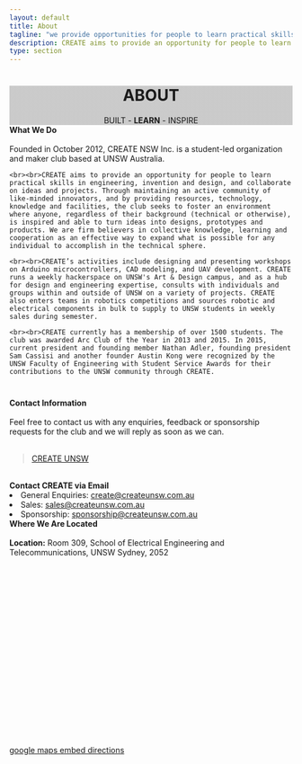 ```yaml
---
layout: default
title: About
tagline: "we provide opportunities for people to learn practical skills in engineering, invention and design, and collaborate on ideas and projects..."
description: CREATE aims to provide an opportunity for people to learn practical skills in engineering, invention and design, and collaborate on ideas and projects.
type: section
---
```


<style type="text/css">
.about-cover {
  background-image: linear-gradient( rgba(0, 0, 0, 0.2), rgba(0, 0, 0, 0.2) ), url(/images/Cover/about.jpg);
  background-attachment: fixed;
}
</style>

<div id="fb-root"></div>
<script>(function(d, s, id) {
  var js, fjs = d.getElementsByTagName(s)[0];
  if (d.getElementById(id)) return;
  js = d.createElement(s); js.id = id;
  js.src = "//connect.facebook.net/en_GB/sdk.js#xfbml=1&version=v2.8";
  fjs.parentNode.insertBefore(js, fjs);
}(document, 'script', 'facebook-jssdk'));</script>

<div class="jumbotron general-cover about-cover" >
  <div class="wrapper">
    <center>
      <h1><b>ABOUT</b></h1>
      <span>BUILT - <b>LEARN</b> - INSPIRE</span>
    </center>
  </div>
</div>

<div class="wrapper">
<div class="manual-post" id="do">
  <div class="manual manual-title">
    <i class="fa fa-cube fa-lg" aria-hidden="true"></i>
    <strong>What We Do</strong>
  </div>
  <div class="portfolio-content">
    <br>Founded in October 2012, CREATE NSW Inc. is a student-led organization and maker club based at UNSW Australia.

    <br><br>CREATE aims to provide an opportunity for people to learn practical skills in engineering, invention and design, and collaborate on ideas and projects. Through maintaining an active community of like-minded innovators, and by providing resources, technology, knowledge and facilities, the club seeks to foster an environment where anyone, regardless of their background (technical or otherwise), is inspired and able to turn ideas into designs, prototypes and products. We are firm believers in collective knowledge, learning and cooperation as an effective way to expand what is possible for any individual to accomplish in the technical sphere.

    <br><br>CREATE’s activities include designing and presenting workshops on Arduino microcontrollers, CAD modeling, and UAV development. CREATE runs a weekly hackerspace on UNSW's Art & Design campus, and as a hub for design and engineering expertise, consults with individuals and groups within and outside of UNSW on a variety of projects. CREATE also enters teams in robotics competitions and sources robotic and electrical components in bulk to supply to UNSW students in weekly sales during semester.

    <br><br>CREATE currently has a membership of over 1500 students. The club was awarded Arc Club of the Year in 2013 and 2015. In 2015, current president and founding member Nathan Adler, founding president Sam Cassisi and another founder Austin Kong were recognized by the UNSW Faculty of Engineering with Student Service Awards for their contributions to the UNSW community through CREATE.
  </div>
</div>
</div>

<div class="jumbotron" style="margin-top:40px; padding-top:-20px">
  <div class="wrapper">
    <div class="manual-post" id="contact">
      <div class="manual manual-title">
        <i class="fa fa-commenting-o fa-lg" aria-hidden="true"></i>
        <strong>Contact Information</strong>
      </div>
      <div class="portfolio-content">
        <br>  Feel free to contact us with any enquiries, feedback or sponsorship requests for the club and we will reply as soon as we can.<br><br>
        <div style="margin: 0 auto;">
          <div class="fb-page" data-href="https://www.facebook.com/createUNSW" data-tabs="messages" data-width="500" data-small-header="true" data-adapt-container-width="true" data-hide-cover="true" data-show-facepile="false"><blockquote cite="https://www.facebook.com/createUNSW" class="fb-xfbml-parse-ignore"><a href="https://www.facebook.com/createUNSW">CREATE UNSW</a></blockquote></div>
        </div>
        <br><i class="fa fa-at fa-lg" aria-hidden="true"></i><b>Contact CREATE via Email</b>
        <li><i class="fa fa-envelope" aria-hidden="true"></i> General Enquiries: <a href="mailto:create@createunsw.com.au" target="_top">create@createunsw.com.au</a></li>
        <li><i class="fa fa-envelope" aria-hidden="true"></i> Sales: <a href="mailto:sales@createunsw.com.au" target="_top">sales@createunsw.com.au</a></li>
        <li><i class="fa fa-envelope" aria-hidden="true"></i> Sponsorship: <a href="mailto:sponsorship@createunsw.com.au" target="_top">sponsorship@createunsw.com.au</a></li>
      </div>
    </div>
  </div>
</div>

<div class="wrapper">

  <div class="manual-post">
    <div class="manual manual-title">
      <i class="fa fa-map-marker fa-lg" aria-hidden="true"></i>
      <strong>Where We Are Located</strong>
    </div>
    <br>  <b>Location:</b> Room 309, School of Electrical Engineering and Telecommunications, UNSW Sydney, 2052
    <div id="location" class="google-maps">
    <script src='https://maps.googleapis.com/maps/api/js?v=3.exp&key=AIzaSyBYV_mZyniZxR7OeK7ZVxNUoLvOko5UJcU'></script><div style='overflow:hidden;height:335px;width:710px;'><div id='gmap_canvas' style='height:335px;width:710px;'></div><style>#gmap_canvas img{max-width:none!important;background:none!important}</style></div> <a href='https://add-map.org/'>google maps embed directions</a> <script type='text/javascript' src='https://embedmaps.com/google-maps-authorization/script.js?id=7f967f06abbc9b11c74e30449fd0b47db7af68a5'></script><script type='text/javascript'>function init_map(){var myOptions = {zoom:19,center:new google.maps.LatLng(-33.9178892,151.23142989999997),mapTypeId: google.maps.MapTypeId.TERRAIN};map = new google.maps.Map(document.getElementById('gmap_canvas'), myOptions);marker = new google.maps.Marker({map: map,position: new google.maps.LatLng(-33.9178892,151.23142989999997)});infowindow = new google.maps.InfoWindow({content:'<strong>CreateUNSW</strong><br>Room 309, School of Electrical Engineering and Telecommunications, UNSW Sydney, <br>2052 Sydney<br>'});google.maps.event.addListener(marker, 'click', function(){infowindow.open(map,marker);});infowindow.open(map,marker);}google.maps.event.addDomListener(window, 'load', init_map);</script>
    </div>
  </div>

</div>